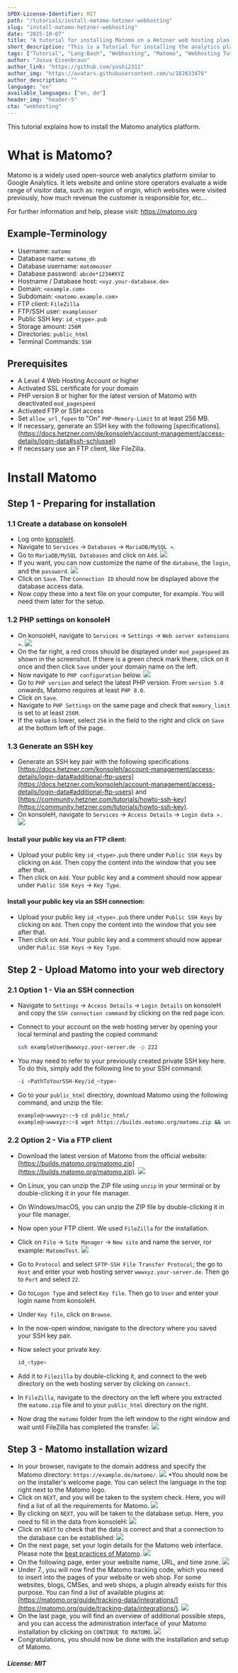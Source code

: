 ```yaml
---
SPDX-License-Identifier: MIT
path: "/tutorials/install-matomo-hetzner-webhosting"
slug: "install-matomo-hetzner-webhosting"
date: "2025-10-07"
title: "A tutorial for installing Matomo on a Hetzner web hosting plan!"
short_description: "This is a Tutorial for installing the analytics platform Matomo on a Hetzner web hosting plan. "
tags: ["Tutorial", "Lang:Bash", "Webhosting", "Matomo", "Webhosting Tutorials", "Hetzner",]
author: "Josua Eisenbraun"
author_link: "https://github.com/yoshi2311"
author_img: "https://avatars.githubusercontent.com/u/182633476"
author_description: ""
language: "en"
available_languages: ["en, de"]
header_img: "header-5"
cta: "webhosting"
---
```


This tutorial explains how to install the Matomo analytics platform.

# What is Matomo?

Matomo is a widely used open-source web analytics platform similar to Google Analytics. It lets website and online store operators evaluate a wide range of visitor data, such as: region of origin, which websites were visited previously, how much revenue the customer is responsible for, etc...

For further information and help, please visit: <https://matomo.org>

## Example-Terminology
* Username: `matomo`
* Database name: `matomo_db`
* Database username: `matomouser`
* Database password: `abcde*1234#XYZ`
* Hostname / Database host: `<xyz.your-database.de>`
* Domain: `<example.com>`
* Subdomain: `<matomo.example.com>`
* FTP client: `FileZilla`
* FTP/SSH user: `exampleuser`
* Public SSH key: `id_<type>.pub`
* Storage amount: `256M`
* Directories: `public_html`
* Terminal Commands: `SSH`

## Prerequisites

* A Level 4 Web Hosting Account or higher
* Activated SSL certificate for your domain
* PHP version 8 or higher for the latest version of Matomo with deactivated `mod_pagespeed`
* Activated FTP or SSH access
* Set `allow_url_fopen` to "On" `PHP-Memory-Limit` to at least 256 MB.
* If necessary, generate an SSH key with the following [specifications].(https://docs.hetzner.com/de/konsoleh/account-management/access-details/login-data#ssh-schlussel)
* If necessary use an FTP client, like FileZilla.

# Install Matomo

## Step 1 - Preparing for installation

### 1.1 Create a database on konsoleH

* Log onto [konsoleH](https://konsoleh.hetzner.com/).
* Navigate to `Services` -> `Databases` -> `MariaDB/MySQL »`.
* Go to `MariaDB/MySQL Databases` and click on `Add`.
  ![](images/konsoleHAddDatabase.png)
* If you want, you can now customize the name of the `database`, the `login`, and the `password`.
  ![](images/konsoleHDatabaseSetup.png)
* Click on `Save`. The `Connection ID` should now be displayed above the database access data.
* Now copy these into a text file on your computer, for example. You will need them later for the setup.

### 1.2 PHP settings on konsoleH

* On konsoleH, navigate to `Services` -> `Settings` -> `Web server extensions »`.
  ![](images/konsoleHWebserverExtensions.png)
* On the far right, a red cross should be displayed under `mod_pagespeed` as shown in the screenshot. If there is a green check mark there, click on it once and then click `Save` under your domain name on the left.
* Now navigate to `PHP configuration` below.
  ![](images/konsoleHPHPConfiguration.png)
* Go to `PHP version` and select the latest PHP version. From `version 5.0` onwards, Matomo requires at least `PHP 8.0`.
* Click on `Save`.
* Navigate to `PHP Settings` on the same page and check that `memory_limit` is set to at least `256M`.
* If the value is lower, select `256` in the field to the right and click on `Save` at the bottom left of the page.

### 1.3 Generate an SSH key

* Generate an SSH key pair with the following specifications [https://docs.hetzner.com/konsoleh/account-management/access-details/login-data#additional-ftp-users](https://docs.hetzner.com/konsoleh/account-management/access-details/login-data#additional-ftp-users) and [https://community.hetzner.com/tutorials/howto-ssh-key](https://community.hetzner.com/tutorials/howto-ssh-key).
* On konsoleH, navigate to `Services` -> `Access Details` -> `Login data ».`
  ![](images/konsoleHLogindetails.png)

#### Install your public key via an FTP client:

* Upload your public key `id_<type>.pub` there under `Public SSH Keys` by clicking on `Add`. Then copy the content into the window that you see after that.
* Then click on `Add`. Your public key and a comment should now appear under `Public SSH Keys` -> `Key Type`.

#### Install your public key via an SSH connection:

* Upload your public key `id_<type>.pub` there under `Public SSH Keys` by clicking on `Add`. Then copy the content into the window that you see after that.
* Then click on `Add`. Your public key and a comment should now appear under `Public SSH Keys` -> `Key Type`.

## Step 2 - Upload Matomo into your web directory

### 2.1 Option 1 - Via an SSH connection

* Navigate to `Settings` -> `Access Details` -> `Login Details` on konsoleH and copy the `SSH connection command` by clicking on the red page icon.
* Connect to your account on the web hosting server by opening your local terminal and pasting the copied command:

  ```bash
  ssh exampleUser@wwwxyz.your-server.de -p 222
  ```

* You may need to refer to your previously created private SSH key here. To do this, simply add the following line to your SSH command:

  ```bash
  -i <PathToYourSSH-Key/id_<type>
  ```

* Go to your `public_html` directory, download Matomo using the following command, and unzip the file:

  ```bash
  example@<wwwxyz>:~$ cd public_html/
  example@<wwwxyz>:~$ wget https://builds.matomo.org/matomo.zip && unzip matomo.zip
  ```
  
### 2.2 Option 2 - Via a FTP client

* Download the latest version of Matomo from the official website: [https://builds.matomo.org/matomo.zip](https://builds.matomo.org/matomo.zip).
  ![](images/MatomoDownload.png)
* On Linux, you can unzip the ZIP file using `unzip` in your terminal or by double-clicking it in your file manager.
* On Windows/macOS, you can unzip the ZIP file by double-clicking it in your file manager.
* Now open your FTP client. We used `FileZilla` for the installation.
* Click on `File` -> `Site Manager` -> `New site` and name the server, ror example: `MatomoTest`.
  ![](images/FileZillaSiteManager.png)
* Go to `Protocol` and select `SFTP-SSH File Transfer Protocol`; the go to `Host` and enter your web hosting server `wwwxyz.your-server.de`. Then go to `Port` and select `22`.
* Go to`Logon Type` and select `Key file`. Then go to `User` and enter your login name from konsoleH.
* Under `Key file`, click on `Browse`.
* In the now-open window, navigate to the directory where you saved your SSH key pair.
* Now select your private key:

  ```bash
  id_<type>
  ```

* Add it to `Filezilla` by double-clicking it, and connect to the web directory on the web hosting server by clicking on `connect`.
* In `FileZilla`, navigate to the directory on the left where you extracted the `matomo.zip` file and to your `public_html` directory on the right.
* Now drag the `matomo` folder from the left window to the right window and wait until FileZilla has completed the transfer.
  ![](images/MatomoFileZilla.png)
  
## Step 3 - Matomo installation wizard

* In your browser, navigate to the domain address and specify the Matomo directory: `https://example.de/matomo/`.
  ![](images/MatomoLandingPage.png)
*You should now be on the installer's welcome page. You can select the language in the top right next to the Matomo logo.
* Click on `NEXT`, and you will be taken to the system check. Here, you will find a list of all the requirements for Matomo.
  ![](images/MatomoSystemcheck.png)
* By clicking on `NEXT`, you will be taken to the database setup. Here, you need to fill in the data from konsoleH:
  ![](images/MatomoDatabase.png)
* Click on `NEXT` to check that the data is correct and that a connection to the database can be established:
  ![](images/MatomoTestingDatabase.png)
* On the next page, set your login details for the Matomo web interface. Please note the [best practices of Matomo](https://matomo.org/faq/on-premise/how-to-configure-matomo-for-security/).
  ![](images/MatomoSuperuser.png)
* On the following page, enter your website name, URL, and time zone.
  ![](images/MatomoWebsite.png)
* Under 7., you will now find the Matomo tracking code, which you need to insert into the pages of your website or web shop. For some websites, blogs, CMSes, and web shops, a plugin already exists for this purpose. You can find a list of available plugins at: [https://matomo.org/guide/tracking-data/integrations/](https://matomo.org/guide/tracking-data/integrations/).
  ![](images/MatomoTrackingcode.png)
* On the last page, you will find an overview of additional possible steps, and you can access the administration interface of your Matomo installation by clicking on `CONTINUE TO MATOMO`.
  ![](images/MatomoFinalPage.png)
* Congratulations, you should now be done with the installation and setup of Matomo.

##### License: MIT

<!--
Contributor's Certificate of Origin
By making a contribution to this project, I certify that:
(a) The contribution was created in whole or in part by me and I have
    the right to submit it under the license indicated in the file; or
(b) The contribution is based upon previous work that, to the best of my
    knowledge, is covered under an appropriate license and I have the
    right under that license to submit that work with modifications,
    whether created in whole or in part by me, under the same license
    (unless I am permitted to submit under a different license), as
    indicated in the file; or
(c) The contribution was provided directly to me by some other person
    who certified (a), (b) or (c) and I have not modified it.
(d) I understand and agree that this project and the contribution are
    public and that a record of the contribution (including all personal
    information I submit with it, including my sign-off) is maintained
    indefinitely and may be redistributed consistent with this project
    or the license(s) involved.
Signed-off-by: Josua Eisenbraun <j.eisenbraun@pm.me>
-->